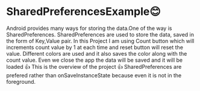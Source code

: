 # SharedPreferencesExample:blush:
Android provides many ways for storing the data.One of the way is SharedPreferences.
SharedPreferences are used to store the data, saved in the form of Key,Value pair.
In this Project I am using Count button which will increments count value by 1 at each time and reset button will reset the value.
Different colors are used and it also saves the color along with the count value.
Even we close the app the data will be saved and it will be loaded :thumbsup:
This is the overview of the project :thumbsup: 
SharedPreferences are prefered rather than onSaveInstanceState because even it is not in the foreground.
